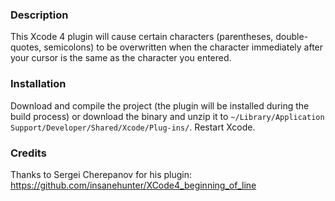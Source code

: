 ### Description

This Xcode 4 plugin will cause certain characters (parentheses, double-quotes, semicolons) to be overwritten when the character immediately after your cursor is the same as the character you entered.

### Installation

Download and compile the project (the plugin will be installed during the build process) or download the binary and unzip it to `~/Library/Application Support/Developer/Shared/Xcode/Plug-ins/`.
Restart Xcode.

### Credits

Thanks to Sergei Cherepanov for his plugin: https://github.com/insanehunter/XCode4_beginning_of_line
